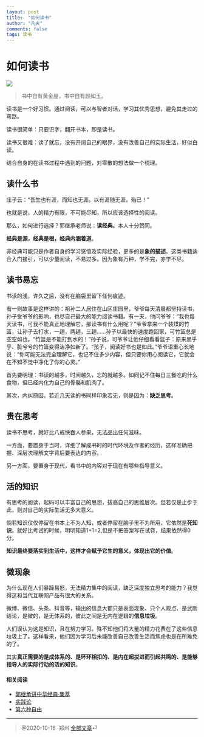 ```yaml
---
layout: post
title:  "如何读书"
author: "凡夫"
comments: false
tags: 读书
---
```

# 如何读书

![](https://cdn.colorhub.me/EON1BvRJLAcRuEH1c6aEB6uDFxuWdiC_6uC42SM4br0/auto/0/500/ce/0/bG9jYWw6Ly8vOGIv/ZjQvMWQwNzRkNzZm/ODQ5ZDY0NDg4NzBl/OWU3NWQ3ZmFkOTM3/MjEzOGJmNC5qcGVn.jpg)

> 书中自有黄金屋，书中自有颜如玉。

读书是一个好习惯。通过阅读，可以与智者对话，学习其优秀思想，避免其走过的弯路。

读书很简单：只要识字，翻开书本，即是读书。

读书又很难：读了就忘，没有开阔自己的眼界，没有改善自己的实际生活，好似白读。

结合自身的在读书过程中遇到的问题，对零散的想法做一个梳理。

## 读什么书

庄子云：“吾生也有涯，而知也无涯。以有涯随无涯，殆已！”

也就是说，人的精力有限，不可能尽知，所以应该选择性的阅读。

那么，如何进行选择？郭继承老师说：**读经典**。本人十分赞同。

**经典是源，经典是根，经典内涵着道**。

非经典可能只是作者自身的学习感悟及实际经验，更多的是**象的描述**。这类书籍适合入门接引，可以少量阅读，不易过多。因为象有万种，学不完，亦学不尽。

## 读书易忘

书读的浅，许久之后，没有在脑袋里留下任何痕迹。

有一则故事是这样讲的：祖孙二人居住在山区庄园里，爷爷每天清晨都坚持读书，孙子受爷爷的影响，也尽自己最大的能力阅读书籍。有一天，他问爷爷：“我也每天读书，可我不能真正地理解它，那读书有什么用呢？”爷爷拿来一个装煤的竹篮，让孙子去打水，一趟，两趟，三趟……孙子以最快的速度跑回家，可竹篮总是空空如也。“竹篮是不能打到水的！”孙子说，可爷爷让他仔细看看篮子：原来黑乎乎、脏兮兮的竹篮变得洁净如新了。“孩子，阅读好书也是如此。”爷爷语重心长地说：“你可能无法完全理解它，也记不住多少内容，但只要你用心阅读它，它就会在不知不觉中净化了你的心灵。”

首先要明理：书读的越多，时间越久，忘的就越多。如同记不住每日三餐吃的什么食物，但已经内化为自己的骨骼和肌肉了。

其次，内纠原因。若近几天读的书同样印象若无，则是因为：**缺乏思考**。

## 贵在思考

读书不思考，就好比八戒快吞人参果，无法品出任何滋味。

一方面，要置身于当时，详细了解成书时的时代环境及作者的经历，这样准确把握、深层次理解文字背后要表达的内容。

另一方面，要置身于现代，看书中的内容对于现在有哪些指导意义。

## 活的知识

有思考的阅读，起码可以丰富自己的思想，拔高自己的思维层次。但若仅是止步于此，则对自己的实际生活无多大意义。

倘若知识仅仅停留在书本上不为人知，或者停留在脑子里不为所用，它依然是**死知识**。就好比考试的时候，明明知道1+1=2,但是不把答案写在试卷，结果依然得0分。

**知识最终要落实到生活中，这样才会赋予它生的意义，体现出它的价值**。

## 微现象

为什么现在人们暴躁易怒，无法精力集中的阅读，缺乏深度独立思考的能力？我觉得这和当代互联网产品有很大的关系。

微博、微信、头条、抖音等，输出的信息大都只是表面现象、只个人观点、是武断结论，是微的，是无体系的，彼此之间是无内在逻辑的**信息垃圾**。

人们误认为这是知识，且在努力学习。殊不知他们将大量的精力花费在了这些信息垃圾上了。这样看来，他们因为学习后未能改善自己改善生活而焦虑也是在所难免的了。

其实**真正需要的是成体系的、是环环相扣的、是内在超拔进而引起共鸣的、是能够指导人的实际行动的活的知识**。

#### 相关阅读

- [郭继承讲中华经典·集萃](https://www.ximalaya.com/renwenjp/30422631/)
- [实践论](https://www.marxists.org/chinese/maozedong/marxist.org-chinese-mao-193707.htm)
- [第六种自由](http://news.sciencenet.cn/sbhtmlnews/2012/1/252752.shtm)



--------

> @2020-10-16  ·郑州                                                                       [全部文章](../阴晴圆缺之谓道.html)⏎